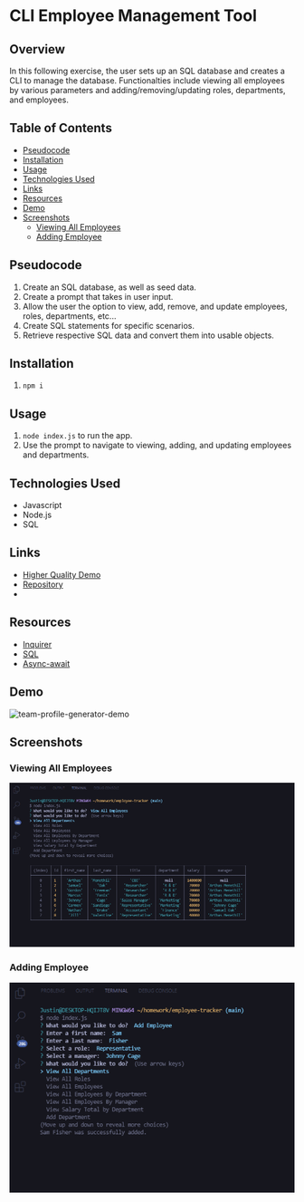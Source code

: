 # CLI Employee Management Tool

## Overview

In this following exercise, the user sets up an SQL database and creates a CLI to manage the database. Functionalties include viewing all employees by various parameters and adding/removing/updating roles, departments, and employees.

## Table of Contents

  - [Pseudocode](#pseudocode)
  - [Installation](#installation)
  - [Usage](#usage)
  - [Technologies Used](#technologies-used)
  - [Links](#links)
  - [Resources](#resources)
  - [Demo](#demo)
  - [Screenshots](#screenshots)
    - [Viewing All Employees](#viewing-all-employees)
    - [Adding Employee](#adding-employee)

## Pseudocode

1. Create an SQL database, as well as seed data.
2. Create a prompt that takes in user input.
3. Allow the user the option to view, add, remove, and update employees, roles, departments, etc...
4. Create SQL statements for specific scenarios.
5. Retrieve respective SQL data and convert them into usable objects.

## Installation

1. `npm i`

## Usage

1. `node index.js` to run the app.
2. Use the prompt to navigate to viewing, adding, and updating employees and departments.

## Technologies Used

- Javascript
- Node.js
- SQL

## Links

- [Higher Quality Demo](https://drive.google.com/file/d/1hUzpp3MVZ_DAfDwIGXAH3mnNoOVGFoGr/view?usp=sharing)
- [Repository](https://github.com/huirayj/employee-tracker)
-

## Resources

- [Inquirer](https://www.npmjs.com/package/inquirer)
- [SQL](https://www.w3schools.com/sql/)
- [Async-await](https://www.digitalocean.com/community/tutorials/js-async-functions)

## Demo

![team-profile-generator-demo](./assets/media/demo/employee-tracker-demo.gif)

## Screenshots

### Viewing All Employees

![Viewing All Employees](./assets/media/screenshots/employee-tracker-view-all-employees.png)

### Adding Employee

![Adding Employee](./assets/media/screenshots/employee-tracker-add-employee.png)
